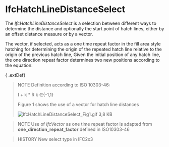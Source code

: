 # IfcHatchLineDistanceSelect

The _IfcHatchLineDistanceSelect_ is a selection between different ways to determine the distance and optionally the start point of hatch lines, either by an offset distance measure or by a vector.<!-- end of definition -->

The vector, if selected, acts as a one time repeat factor in the fill area style hatching for determining the origin of the repeated hatch line relative to the origin of the previous hatch line, Given the initial position of any hatch line, the one direction repeat factor determines two new positions according to the equation:

{ .extDef}
> NOTE  Definition according to ISO 10303-46:
>
> I + k \* R    k ∈{-1,1}
>
> Figure 1 shows the use of a vector for hatch line distances
>
> ![IfcHatchLineDistanceSelect_Fig1.gif 3,8 KB](../../../../figures/ifchatchlinedistanceselect_fig1.gif "Figure 1 — vector as one direction repeat factor")

> NOTE  Use of _IfcVector_ as one time repeat factor is adapted from **one_direction_repeat_factor** defined in ISO10303-46

> HISTORY  New select type in IFC2x3
